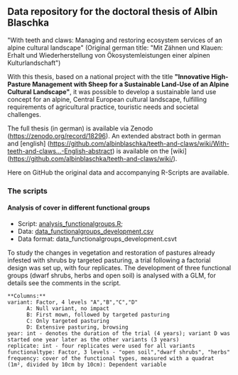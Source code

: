 ## Data repository for the doctoral thesis of Albin Blaschka
"With teeth and claws: Managing and restoring ecosystem services of an alpine cultural landscape"
(Original german title: "Mit Zähnen und Klauen: Erhalt und Wiederherstellung von Ökosystemleistungen einer alpinen
Kulturlandschaft")

With this thesis, based on a national project with the title **"Innovative High-Pasture Management with Sheep for
a Sustainable Land-Use of an Alpine Cultural Landscape"**, it was possible to develop a sustainable land use concept
for an alpine, Central European cultural landscape, fulfilling requirements of agricultural practice, touristic needs
and societal challenges.

The full thesis (in german) is available via Zenodo (https://zenodo.org/record/18296). An extended abstract both in german and
[english] (https://github.com/albinblaschka/teeth-and-claws/wiki/With-teeth-and-claws...-English-abstract) is available on the [wiki]
(https://github.com/albinblaschka/teeth-and-claws/wiki/).

Here on GitHub the original data and accompanying R-Scripts are available.


### The scripts

#### Analysis of cover in different functional groups
- Script: [analysis_functionalgroups.R](https://github.com/albinblaschka/teeth-and-claws/blob/master/analysis_functionalgroups.R);
- Data: [data_functionalgroups_development.csv](https://github.com/albinblaschka/teeth-and-claws/blob/master/data_functionalgroups_development.csv)
- Data format: data_functionalgroups_development.csvt

To study the changes in vegetation and restoration of pastures already infested with shrubs by targeted pasturing, a trial
following a factorial design was set up, with four replicates. The development of three functional groups (dwarf shrubs,
herbs and open soil) is analysed with a GLM, for details see the comments in the script.

```
**Columns:**
variant: Factor, 4 levels "A","B","C","D"
      A: Null variant, no impact
      B: First mown, followed by targeted pasturing
      C: Only targeted pasturing
      D: Extensive pasturing, browsing
year: int - denotes the duration of the trial (4 years); variant D was started one year later as the other variants (3 years)
replicate: int - four replicates were used for all variants
functionaltype: Factor, 3 levels - "open soil","dwarf shrubs", "herbs"
frequency: cover of the functional types, measured with a quadrat (1m², divided by 10cm by 10cm): Dependent variable
```
